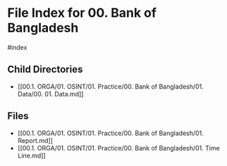 # File Index for 00. Bank of Bangladesh
#index

## Child Directories

- [[00.1. ORGA/01. OSINT/01. Practice/00. Bank of Bangladesh/01. Data/00. 01. Data.md]]

## Files

- [[00.1. ORGA/01. OSINT/01. Practice/00. Bank of Bangladesh/01. Report.md]]
- [[00.1. ORGA/01. OSINT/01. Practice/00. Bank of Bangladesh/01. Time Line.md]]
